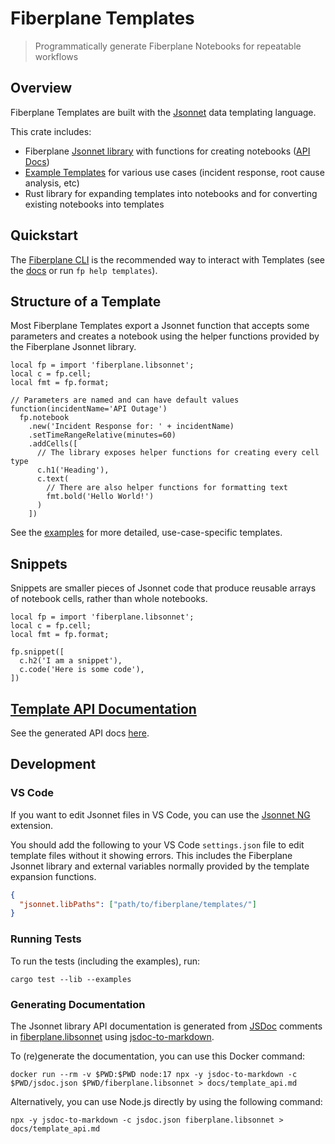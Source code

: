 # Fiberplane Templates

> Programmatically generate Fiberplane Notebooks for repeatable workflows

## Overview

Fiberplane Templates are built with the [Jsonnet](https://jsonnet.org/) data
templating language.

This crate includes:

- Fiberplane [Jsonnet library](./fiberplane.libsonnet) with functions for
  creating notebooks ([API Docs](./docs/template_api.md))
- [Example Templates](./examples) for various use cases (incident response, root
  cause analysis, etc)
- Rust library for expanding templates into notebooks and for converting
  existing notebooks into templates

## Quickstart

The [Fiberplane CLI](https://github.com/fiberplane/fp) is the recommended way to
interact with Templates (see the
[docs](https://github.com/fiberplane/fp#templates) or run `fp help templates`).

## Structure of a Template

Most Fiberplane Templates export a Jsonnet function that accepts some parameters
and creates a notebook using the helper functions provided by the Fiberplane
Jsonnet library.

```jsonnet
local fp = import 'fiberplane.libsonnet';
local c = fp.cell;
local fmt = fp.format;

// Parameters are named and can have default values
function(incidentName='API Outage')
  fp.notebook
    .new('Incident Response for: ' + incidentName)
    .setTimeRangeRelative(minutes=60)
    .addCells([
      // The library exposes helper functions for creating every cell type
      c.h1('Heading'),
      c.text(
        // There are also helper functions for formatting text
        fmt.bold('Hello World!')
      )
    ])
```

See the [examples](./examples) for more detailed, use-case-specific templates.

## Snippets

Snippets are smaller pieces of Jsonnet code that produce reusable arrays of
notebook cells, rather than whole notebooks.

```jsonnet
local fp = import 'fiberplane.libsonnet';
local c = fp.cell;
local fmt = fp.format;

fp.snippet([
  c.h2('I am a snippet'),
  c.code('Here is some code'),
])
```

## [Template API Documentation](./docs/template_api.md)

See the generated API docs [here](./docs/template_api.md).

## Development

### VS Code

If you want to edit Jsonnet files in VS Code, you can use the
[Jsonnet NG](https://marketplace.visualstudio.com/items?itemName=Sebbia.jsonnetng)
extension.

You should add the following to your VS Code `settings.json` file to edit
template files without it showing errors. This includes the Fiberplane Jsonnet
library and external variables normally provided by the template expansion
functions.

```json
{
  "jsonnet.libPaths": ["path/to/fiberplane/templates/"]
}
```

### Running Tests

To run the tests (including the examples), run:

```shell
cargo test --lib --examples
```

### Generating Documentation

The Jsonnet library API documentation is generated from
[JSDoc](https://jsdoc.app/) comments in
[fiberplane.libsonnet](./fiberplane.libsonnet) using
[jsdoc-to-markdown](https://github.com/jsdoc2md/jsdoc-to-markdown).

To (re)generate the documentation, you can use this Docker command:

```shell
docker run --rm -v $PWD:$PWD node:17 npx -y jsdoc-to-markdown -c $PWD/jsdoc.json $PWD/fiberplane.libsonnet > docs/template_api.md
```

Alternatively, you can use Node.js directly by using the following command:

```shell
npx -y jsdoc-to-markdown -c jsdoc.json fiberplane.libsonnet > docs/template_api.md
```
